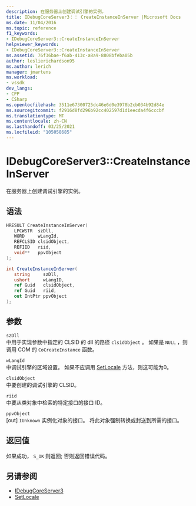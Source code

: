 ```yaml
---
description: 在服务器上创建调试引擎的实例。
title: IDebugCoreServer3：： CreateInstanceInServer |Microsoft Docs
ms.date: 11/04/2016
ms.topic: reference
f1_keywords:
- IDebugCoreServer3::CreateInstanceInServer
helpviewer_keywords:
- IDebugCoreServer3::CreateInstanceInServer
ms.assetid: 76f36bae-f6ab-413c-a8a9-8808bfeba05b
author: leslierichardson95
ms.author: lerich
manager: jmartens
ms.workload:
- vssdk
dev_langs:
- CPP
- CSharp
ms.openlocfilehash: 3511e67300725dc46e6d0e3978b2cb034b92d84e
ms.sourcegitcommit: f2916d8fd296b92cc402597d1d1eecda4f6cccbf
ms.translationtype: MT
ms.contentlocale: zh-CN
ms.lasthandoff: 03/25/2021
ms.locfileid: "105058685"
---
```

# <a name="idebugcoreserver3createinstanceinserver"></a>IDebugCoreServer3::CreateInstanceInServer
在服务器上创建调试引擎的实例。

## <a name="syntax"></a>语法

```cpp
HRESULT CreateInstanceInServer(
   LPCWSTR  szDll,
   WORD     wLangId,
   REFCLSID clsidObject,
   REFIID   riid,
   void**   ppvObject
);
```

```csharp
int CreateInstanceInServer(
   string     szDll,
   ushort     wLangID,
   ref Guid   clsidObject,
   ref Guid   riid,
   out IntPtr ppvObject
);
```

## <a name="parameters"></a>参数
`szDll`\
中用于实现参数中指定的 CLSID 的 dll 的路径 `clsidObject` 。 如果是 `NULL` ，则调用 COM 的 `CoCreateInstance` 函数。

`wLangId`\
中调试引擎的区域设置。 如果不应调用 [SetLocale](../../../extensibility/debugger/reference/idebugengine2-setlocale.md) 方法，则这可能为0。

`clsidObject`\
中要创建的调试引擎的 CLSID。

`riid`\
中要从类对象中检索的特定接口的接口 ID。

`ppvObject`\
[out] `IUnknown` 实例化对象的接口。 将此对象强制转换或封送到所需的接口。

## <a name="return-value"></a>返回值
 如果成功， `S_OK` 则返回; 否则返回错误代码。

## <a name="see-also"></a>另请参阅
- [IDebugCoreServer3](../../../extensibility/debugger/reference/idebugcoreserver3.md)
- [SetLocale](../../../extensibility/debugger/reference/idebugengine2-setlocale.md)
